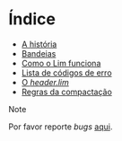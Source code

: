 # Índice

* [A história](https://github.com/duckafire/lim/blob/main/docs/a-historia.md)
* [Bandeias](https://github.com/duckafire/lim/blob/main/docs/bandeiras.md)
* [Como o Lim funciona](https://github.com/duckafire/lim/blob/main/docs/como-o-lim-funciona.md)
* [Lista de códigos de erro](https://github.com/duckafire/lim/blob/main/docs/codigos-de-erro.md)
* [O *header.lim*](https://github.com/duckafire/lim/blob/main/docs/o-header-lim.md)
* [Regras da compactação](https://github.com/duckafire/lim/blob/main/docs/regras-da-compactacao.md)

> [!NOTE]
> Por favor reporte *bugs* [aqui](https://github.com/duckafire/LIM/issues "Github issues").
